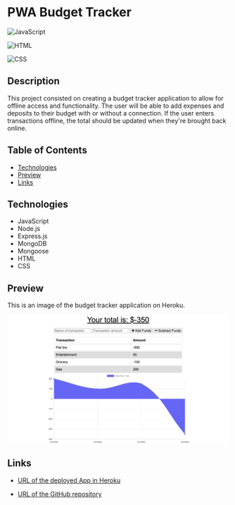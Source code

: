 # PWA Budget Tracker

![JavaScript](https://img.shields.io/badge/JavaScript-81.8%20%25-yellow)

![HTML](https://img.shields.io/badge/HTML-12.3%20%25-orange)

![CSS](https://img.shields.io/badge/CSS-5.9%20%25-purple)

## Description

This project consisted on creating a budget tracker application to allow for offline access and functionality. The user will be able to add expenses and deposits to their budget with or without a connection. If the user enters transactions offline, the total should be updated when they're brought back online. 

## Table of Contents

* [Technologies](#technologies)
* [Preview](#preview)
* [Links](#links)

## Technologies

* JavaScript
* Node.js
* Express.js
* MongoDB
* Mongoose
* HTML
* CSS 

## Preview

This is an image of the budget tracker application on Heroku.  

![Tech blog app](/public/images/preview.png)

## Links

* [URL of the deployed App in Heroku](https://pwa-budgettracker-analu.herokuapp.com/)

* [URL of the GitHub repository](https://github.com/analuciarojas/PWA-Budget-Tracker)
